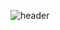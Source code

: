 ![header](https://capsule-render.vercel.app/api?type=wave&color=8669AE&height=300&section=header&text=Chaeyeon%20Kim&fontSize=80&fontColor=ffffff&animation=fadeIn)
